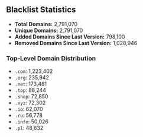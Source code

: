## Blacklist Statistics

- **Total Domains:** 2,791,070
- **Unique Domains:** 2,791,070
- **Added Domains Since Last Version:** 798,100
- **Removed Domains Since Last Version:** 1,028,946

### Top-Level Domain Distribution

-  `.com`: 1,223,402
-  `.org`: 235,942
-  `.net`: 173,481
-  `.top`: 88,244
-  `.shop`: 72,850
-  `.xyz`: 72,302
-  `.io`: 62,070
-  `.ru`: 56,778
-  `.info`: 50,026
-  `.pl`: 48,632
